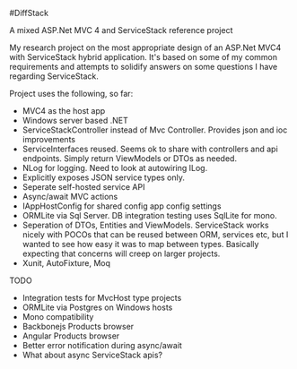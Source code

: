 #DiffStack

A mixed ASP.Net MVC 4 and ServiceStack reference project

My research project on the most appropriate design of an ASP.Net MVC4 with ServiceStack hybrid application. It's based on some of my common requirements and attempts to solidify answers on some questions I have regarding ServiceStack.


Project uses the following, so far:
- MVC4 as the host app
- Windows server based .NET
- ServiceStackController instead of Mvc Controller. Provides json and ioc improvements
- ServiceInterfaces reused. Seems ok to share with controllers and api endpoints. Simply return ViewModels or DTOs as needed.
- NLog for logging. Need to look at autowiring ILog.
- Explicitly exposes JSON service types only.
- Seperate self-hosted service API
- Async/await MVC actions
- IAppHostConfig for shared config app config settings
- ORMLite via Sql Server. DB integration testing uses SqlLite for mono. 
- Seperation of DTOs, Entities and ViewModels. ServiceStack works nicely with POCOs that can be reused between ORM, services etc, but I wanted to see how easy it was to map between types. Basically expecting that concerns will creep on larger projects.
- Xunit, AutoFixture, Moq

TODO
- Integration tests for MvcHost type projects
- ORMLite via Postgres on Windows hosts
- Mono compatibility
- Backbonejs Products browser
- Angular Products browser
- Better error notification during async/await
- What about async ServiceStack apis?